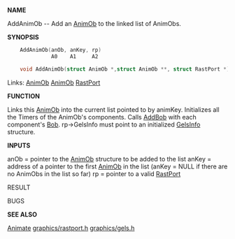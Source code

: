 
**NAME**

AddAnimOb  --  Add an [AnimOb](_OOCS) to the linked list of AnimObs.

**SYNOPSIS**

```c
    AddAnimOb(anOb, anKey, rp)
              A0    A1     A2

    void AddAnimOb(struct AnimOb *,struct AnimOb **, struct RastPort *);

```
Links: [AnimOb](_OOCS) [AnimOb](_OOCS) [RastPort](_OOAF) 

**FUNCTION**

Links this [AnimOb](_OOCS) into the current list pointed to by animKey.
Initializes all the Timers of the AnimOb's components.
Calls [AddBob](AddBob) with each component's [Bob](_OOCS).
rp-&#062;GelsInfo must point to an initialized [GelsInfo](_OOAF) structure.

**INPUTS**

anOb  = pointer to the [AnimOb](_OOCS) structure to be added to the list
anKey = address of a pointer to the first [AnimOb](_OOCS) in the list
(anKey = NULL if there are no AnimObs in the list so far)
rp    = pointer to a valid [RastPort](_OOAF)

RESULT

BUGS

**SEE ALSO**

[Animate](Animate) [graphics/rastport.h](_OOAF) [graphics/gels.h](_OOCS)
